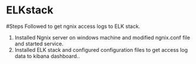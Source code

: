 # ELKstack

#Steps Followed to get ngnix access logs to ELK stack.

1) Installed Ngnix server on windows machine and modified ngnix.conf file and started service.
2) Installed ELK stack and configured configuration files to get access log data to kibana dashboard..
